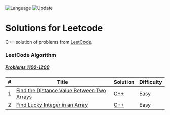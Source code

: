 ![Language](https://img.shields.io/badge/Language-C++-blue.svg) ![Update](https://img.shields.io/badge/Update-Daily-green.svg)

# Solutions for Leetcode
C++ solution of problems from [LeetCode](https://leetcode.com/).


### LeetCode Algorithm

##### [Problems 1100-1200](./1200-1300q/)
| # | Title | Solution | Difficulty |
|---| ----- | -------- | ---------- |
|1|[Find the Distance Value Between Two Arrays](https://leetcode.com/problems/find-the-distance-value-between-two-arrays/)|[C++](c++/question1.cpp)|Easy|
|2|[Find Lucky Integer in an Array](https://leetcode.com/problems/find-lucky-integer-in-an-array/)|[C++](c++/question2.cpp)|Easy|
